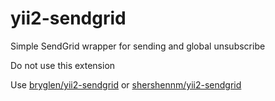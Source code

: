# yii2-sendgrid
Simple SendGrid wrapper for sending and global unsubscribe

Do not use this extension

Use [bryglen/yii2-sendgrid](https://github.com/bryglen/yii2-sendgrid) or [shershennm/yii2-sendgrid](https://github.com/shershennm/yii2-sendgrid)

